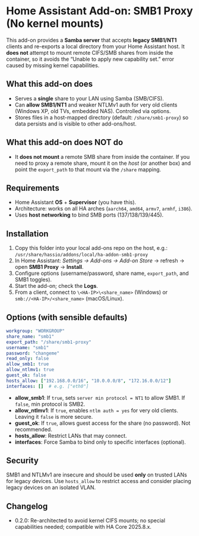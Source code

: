 # Home Assistant Add-on: SMB1 Proxy (No kernel mounts)

This add-on provides a **Samba server** that accepts **legacy SMB1/NT1** clients and
re-exports a local directory from your Home Assistant host. It **does not** attempt to
mount remote CIFS/SMB shares from inside the container, so it avoids the
“Unable to apply new capability set.” error caused by missing kernel capabilities.

## What this add-on does
- Serves a **single** share to your LAN using Samba (SMB/CIFS).
- Can **allow SMB1/NT1** and weaker NTLMv1 auth for very old clients (Windows XP, old TVs, embedded NAS). Controlled via options.
- Stores files in a host-mapped directory (default: `/share/smb1-proxy`) so data persists and is visible to other add-ons/host.

## What this add-on does NOT do
- It **does not mount** a remote SMB share from inside the container.
  If you need to proxy a remote share, mount it on the *host* (or another box) and
  point the `export_path` to that mount via the `/share` mapping.

## Requirements
- Home Assistant **OS** + **Supervisor** (you have this).
- Architecture: works on all HA arches (`aarch64`, `amd64`, `armv7`, `armhf`, `i386`).
- Uses **host networking** to bind SMB ports (137/138/139/445).

## Installation
1. Copy this folder into your local add-ons repo on the host, e.g.:
   `/usr/share/hassio/addons/local/ha-addon-smb1-proxy`
2. In Home Assistant: *Settings → Add-ons → Add-on Store* → refresh → open **SMB1 Proxy** → **Install**.
3. Configure options (username/password, share name, `export_path`, and SMB1 toggles).
4. Start the add-on; check the **Logs**.
5. From a client, connect to `\<HA-IP>\<share_name>` (Windows) or `smb://<HA-IP>/<share_name>` (macOS/Linux).

## Options (with sensible defaults)
```yaml
workgroup: "WORKGROUP"
share_name: "smb1"
export_path: "/share/smb1-proxy"
username: "smb1"
password: "changeme"
read_only: false
allow_smb1: true
allow_ntlmv1: true
guest_ok: false
hosts_allow: ["192.168.0.0/16", "10.0.0.0/8", "172.16.0.0/12"]
interfaces: []  # e.g. ["eth0"]
```

- **allow_smb1**: If `true`, sets `server min protocol = NT1` to allow SMB1. If `false`, min protocol is SMB2.
- **allow_ntlmv1**: If `true`, enables `ntlm auth = yes` for very old clients. Leaving it `false` is more secure.
- **guest_ok**: If `true`, allows guest access for the share (no password). Not recommended.
- **hosts_allow**: Restrict LANs that may connect.
- **interfaces**: Force Samba to bind only to specific interfaces (optional).

## Security
SMB1 and NTLMv1 are insecure and should be used **only** on trusted LANs for legacy devices.
Use `hosts_allow` to restrict access and consider placing legacy devices on an isolated VLAN.

## Changelog
- 0.2.0: Re-architected to avoid kernel CIFS mounts; no special capabilities needed; compatible with HA Core 2025.8.x.
